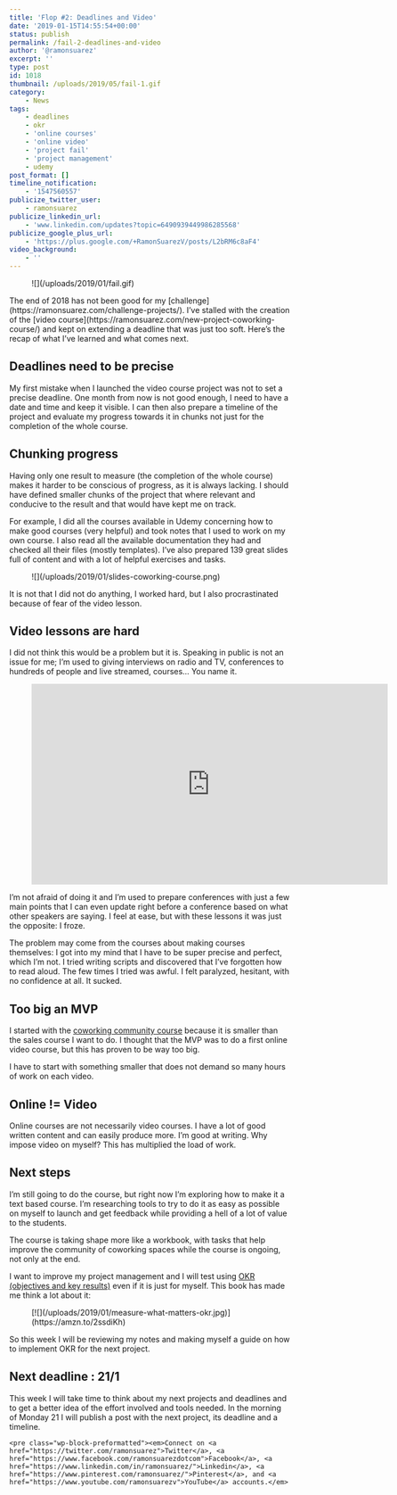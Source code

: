```yaml
---
title: 'Flop #2: Deadlines and Video'
date: '2019-01-15T14:55:54+00:00'
status: publish
permalink: /fail-2-deadlines-and-video
author: '@ramonsuarez'
excerpt: ''
type: post
id: 1018
thumbnail: /uploads/2019/05/fail-1.gif
category:
    - News
tags:
    - deadlines
    - okr
    - 'online courses'
    - 'online video'
    - 'project fail'
    - 'project management'
    - udemy
post_format: []
timeline_notification:
    - '1547560557'
publicize_twitter_user:
    - ramonsuarez
publicize_linkedin_url:
    - 'www.linkedin.com/updates?topic=6490939449986285568'
publicize_google_plus_url:
    - 'https://plus.google.com/+RamonSuarezV/posts/L2bRM6c8aF4'
video_background:
    - ''
---
```

<div class="wp-block-image"><figure class="aligncenter">![](/uploads/2019/01/fail.gif)</figure></div>The end of 2018 has not been good for my [challenge](https://ramonsuarez.com/challenge-projects/). I’ve stalled with the creation of the [video course](https://ramonsuarez.com/new-project-coworking-course/) and kept on extending a deadline that was just too soft. Here’s the recap of what I’ve learned and what comes next.

Deadlines need to be precise
----------------------------

My first mistake when I launched the video course project was not to set a precise deadline. One month from now is not good enough, I need to have a date and time and keep it visible. I can then also prepare a timeline of the project and evaluate my progress towards it in chunks not just for the completion of the whole course.

Chunking progress
-----------------

Having only one result to measure (the completion of the whole course) makes it harder to be conscious of progress, as it is always lacking. I should have defined smaller chunks of the project that where relevant and conducive to the result and that would have kept me on track.

For example, I did all the courses available in Udemy concerning how to make good courses (very helpful) and took notes that I used to work on my own course. I also read all the available documentation they had and checked all their files (mostly templates). I’ve also prepared 139 great slides full of content and with a lot of helpful exercises and tasks.

<figure class="wp-block-image">![](/uploads/2019/01/slides-coworking-course.png)</figure>It is not that I did not do anything, I worked hard, but I also procrastinated because of fear of the video lesson.

Video lessons are hard
----------------------

I did not think this would be a problem but it is. Speaking in public is not an issue for me; I’m used to giving interviews on radio and TV, conferences to hundreds of people and live streamed, courses… You name it.

<figure class="wp-block-embed-youtube wp-block-embed is-type-video is-provider-youtube wp-embed-aspect-16-9 wp-has-aspect-ratio"><div class="wp-block-embed__wrapper"><span class="embed-youtube" style="text-align:center; display: block;"><iframe allowfullscreen="true" class="youtube-player" height="360" loading="lazy" sandbox="allow-scripts allow-same-origin allow-popups allow-presentation" src="https://www.youtube.com/embed/sYqqrr5bFEo?version=3&rel=1&showsearch=0&showinfo=1&iv_load_policy=1&fs=1&hl=en-US&autohide=2&wmode=transparent" style="border:0;" width="640"></iframe></span></div></figure>I’m not afraid of doing it and I’m used to prepare conferences with just a few main points that I can even update right before a conference based on what other speakers are saying. I feel at ease, but with these lessons it was just the opposite: I froze.

The problem may come from the courses about making courses themselves: I got into my mind that I have to be super precise and perfect, which I’m not. I tried writing scripts and discovered that I’ve forgotten how to read aloud. The few times I tried was awful. I felt paralyzed, hesitant, with no confidence at all. It sucked.

Too big an MVP
--------------

I started with the [coworking community course](https://www.coworkinghandbook.com/coworking-community-course-draft/) because it is smaller than the sales course I want to do. I thought that the MVP was to do a first online video course, but this has proven to be way too big.

I have to start with something smaller that does not demand so many hours of work on each video.

Online != Video
---------------

Online courses are not necessarily video courses. I have a lot of good written content and can easily produce more. I’m good at writing. Why impose video on myself? This has multiplied the load of work.

Next steps
----------

I’m still going to do the course, but right now I’m exploring how to make it a text based course. I’m researching tools to try to do it as easy as possible on myself to launch and get feedback while providing a hell of a lot of value to the students.

The course is taking shape more like a workbook, with tasks that help improve the community of coworking spaces while the course is ongoing, not only at the end.

I want to improve my project management and I will test using [OKR (objectives and key results)](https://amzn.to/2ssdiKh) even if it is just for myself. This book has made me think a lot about it:

<figure class="wp-block-image">[![](/uploads/2019/01/measure-what-matters-okr.jpg)](https://amzn.to/2ssdiKh)</figure>So this week I will be reviewing my notes and making myself a guide on how to implement OKR for the next project.

Next deadline : 21/1
--------------------

This week I will take time to think about my next projects and deadlines and to get a better idea of the effort involved and tools needed. In the morning of Monday 21 I will publish a post with the next project, its deadline and a timeline.

```
<pre class="wp-block-preformatted"><em>Connect on <a href="https://twitter.com/ramonsuarez">Twitter</a>, <a href="https://www.facebook.com/ramonsuarezdotcom">Facebook</a>, <a href="https://www.linkedin.com/in/ramonsuarez/">Linkedin</a>, <a href="https://www.pinterest.com/ramonsuarez/">Pinterest</a>, and <a href="https://www.youtube.com/ramonsuarezv">YouTube</a> accounts.</em>
```